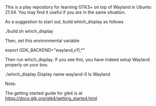 This is a play repository for learning GTK3+ on top of Wayland
in Ubuntu 21.04. You may find it useful if you are in the same
situation.

As a suggestion to start out, build which_display as follows

  ./build.sh which_display

Then, set this environmental variable

  export GDK_BACKEND="wayland,x11,*"

Then run which_display. If you see this, you have indeed
setup Wayland properly on your box.

  ./which_display
  Display name wayland-0
  Is Wayland

Note:

  The getting started guide for gtk4 is at https://docs.gtk.org/gtk4/getting_started.html
